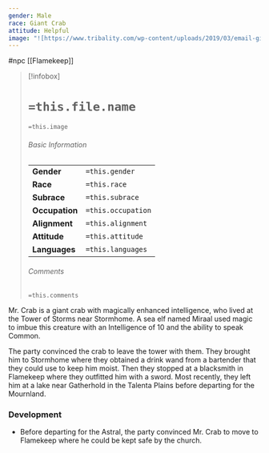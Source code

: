 ```yaml
---
gender: Male
race: Giant Crab
attitude: Helpful
image: "![https://www.tribality.com/wp-content/uploads/2019/03/email-giant-crab.png|250](https://www.tribality.com/wp-content/uploads/2019/03/email-giant-crab.png)"
---
```

 #npc [[Flamekeep]]

> [!infobox]
> # `=this.file.name`
> `=this.image`
> ###### Basic Information
> |  |  |
> | ---- | ---- |
> | **Gender** | `=this.gender` |
> | **Race** | `=this.race` |
> | **Subrace** | `=this.subrace` |
> | **Occupation** | `=this.occupation` |
> | **Alignment** | `=this.alignment` |
> | **Attitude** | `=this.attitude` |
> | **Languages** | `=this.languages` |
> ###### Comments
> `=this.comments`

Mr. Crab is a giant crab with magically enhanced intelligence, who lived at the Tower of Storms near Stormhome.  A sea elf named Miraal used magic to imbue this creature with an Intelligence of 10 and the ability to speak Common.

The party convinced the crab to leave the tower with them. They brought him to Stormhome where they obtained a drink wand from a bartender that they could use to keep him moist. Then they stopped at a blacksmith in Flamekeep where they outfitted him with a sword. Most recently, they left him at a lake near Gatherhold in the Talenta Plains before departing for the Mournland.

### Development

* Before departing for the Astral, the party convinced Mr. Crab to move to Flamekeep where he could be kept safe by the church.
